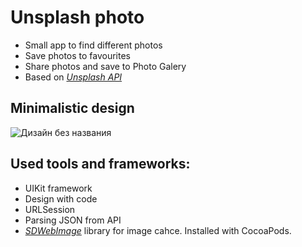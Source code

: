 # Unsplash photo
- Small app to find different photos
- Save photos to favourites
- Share photos and save to Photo Galery
- Based on *[Unsplash API](https://unsplash.com/developers)*

## Minimalistic design
![Дизайн без названия](https://user-images.githubusercontent.com/73246410/178770172-acdd389d-58aa-4e2d-b4c0-8cc40283b6bc.png)

## Used tools and frameworks:
* UIKit framework
* Design with code
* URLSession
* Parsing JSON from API
* *[SDWebImage](https://github.com/SDWebImage/SDWebImage)* library for image cahce. Installed with CocoaPods.
